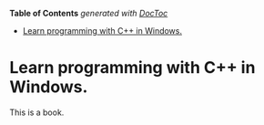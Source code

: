 <!-- START doctoc generated TOC please keep comment here to allow auto update -->
<!-- DON'T EDIT THIS SECTION, INSTEAD RE-RUN doctoc TO UPDATE -->
**Table of Contents**  *generated with [DocToc](https://github.com/thlorenz/doctoc)*

- [Learn programming with C++ in Windows.](#learn-programming-with-c-in-windows)

<!-- END doctoc generated TOC please keep comment here to allow auto update -->

# Learn programming with C++ in Windows.

This is a book.
